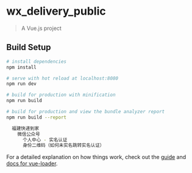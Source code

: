 # wx_delivery_public

> A Vue.js project

## Build Setup

``` bash
# install dependencies
npm install

# serve with hot reload at localhost:8080
npm run dev

# build for production with minification
npm run build

# build for production and view the bundle analyzer report
npm run build --report

  福建快递到家
    微信公众号
      个人中心 - 实名认证
      身份二维码（如何未实名跳转实名认证）
```

For a detailed explanation on how things work, check out the [guide](http://vuejs-templates.github.io/webpack/) and [docs for vue-loader](http://vuejs.github.io/vue-loader).
